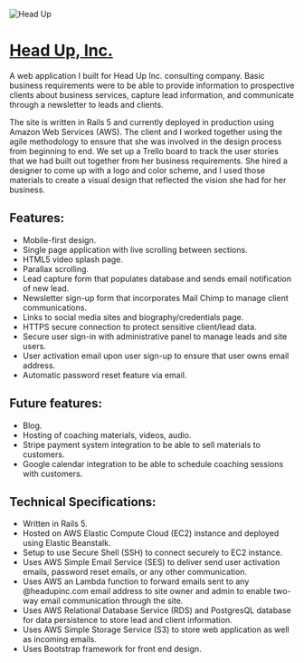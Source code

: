 ![Head Up](https://s3.amazonaws.com/elasticbeanstalk-us-east-1-682190930028/resources/HUOrange.jpg)
# [Head Up, Inc.](https://head-up.herokuapp.com/) 

A web application I built for Head Up Inc. consulting company. Basic business requirements were to be able to provide information to prospective clients about business services, capture lead information, and communicate through a newsletter to leads and clients.

The site is written in Rails 5 and currently deployed in production using Amazon Web Services (AWS). The client and I worked together using the agile methodology to ensure that she was involved in the design process from beginning to end. We set up a Trello board to track the user stories that we had built out together from her business requirements. She hired a designer to come up with a logo and color scheme, and I used those materials to create a visual design that reflected the vision she had for her business.

## Features:

* Mobile-first design.
* Single page application with live scrolling between sections.
* HTML5 video splash page.
* Parallax scrolling.
* Lead capture form that populates database and sends email notification of new lead.
* Newsletter sign-up form that incorporates Mail Chimp to manage client communications.
* Links to social media sites and biography/credentials page.
* HTTPS secure connection to protect sensitive client/lead data.
* Secure user sign-in with administrative panel to manage leads and site users.
* User activation email upon user sign-up to ensure that user owns email address.
* Automatic password reset feature via email.

## Future features:

* Blog.
* Hosting of coaching materials, videos, audio.
* Stripe payment system integration to be able to sell materials to customers.
* Google calendar integration to be able to schedule coaching sessions with customers.


## Technical Specifications:

* Written in Rails 5.
* Hosted on AWS Elastic Compute Cloud (EC2) instance and deployed using Elastic Beanstalk.
* Setup to use Secure Shell (SSH) to connect securely to EC2 instance.
* Uses AWS Simple Email Service (SES) to deliver send user activation emails, password reset emails, or any other communication.
* Uses AWS an Lambda function to forward emails sent to any @headupinc.com email address to site owner and admin to enable two-way email communication through the site.
* Uses AWS Relational Database Service (RDS) and PostgresQL database for data persistence to store lead and client information.
* Uses AWS Simple Storage Service (S3) to store web application as well as incoming emails.
* Uses Bootstrap framework for front end design.



